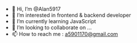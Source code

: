 - 👋 Hi, I’m @Alan5917
- 👀 I’m interested in frontend & backend developer
- 🌱 I’m currently learning JavaScript
- 💞️ I’m looking to collaborate on ...
- 📫 How to reach me : a5901170@gmail.com

<!---
Alan5917/Alan5917 is a ✨ special ✨ repository because its `README.md` (this file) appears on your GitHub profile.
You can click the Preview link to take a look at your changes.
--->
